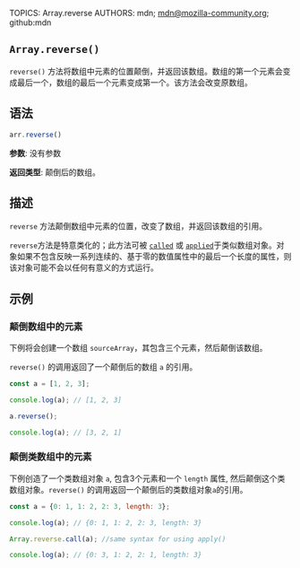 TOPICS: Array.reverse
AUTHORS: mdn; mdn@mozilla-community.org; github:mdn

## `Array.reverse()`

`reverse()` 方法将数组中元素的位置颠倒，并返回该数组。数组的第一个元素会变成最后一个，数组的最后一个元素变成第一个。该方法会改变原数组。

## 语法

```javascript
arr.reverse()
```

**参数**: 没有参数

**返回类型**: 颠倒后的数组。

## 描述

`reverse` 方法颠倒数组中元素的位置，改变了数组，并返回该数组的引用。

`reverse`方法是特意类化的；此方法可被 [`called`](/zh-hans/webfrontend/Function.call) 或 [`applied`](/zh-hans/webfrontend/Function.apply)于类似数组对象。对象如果不包含反映一系列连续的、基于零的数值属性中的最后一个长度的属性，则该对象可能不会以任何有意义的方式运行。

## 示例

### 颠倒数组中的元素

下例将会创建一个数组 `sourceArray`，其包含三个元素，然后颠倒该数组。

`reverse()` 的调用返回了一个颠倒后的数组 `a` 的引用。

```javascript
const a = [1, 2, 3];

console.log(a); // [1, 2, 3]

a.reverse();

console.log(a); // [3, 2, 1]
```

### 颠倒类数组中的元素

下例创造了一个类数组对象 `a`, 包含3个元素和一个 `length` 属性, 然后颠倒这个类数组对象。`reverse()` 的调用返回一个颠倒后的类数组对象`a`的引用。

```javascript
const a = {0: 1, 1: 2, 2: 3, length: 3};

console.log(a); // {0: 1, 1: 2, 2: 3, length: 3}

Array.reverse.call(a); //same syntax for using apply()

console.log(a); // {0: 3, 1: 2, 2: 1, length: 3}
```
